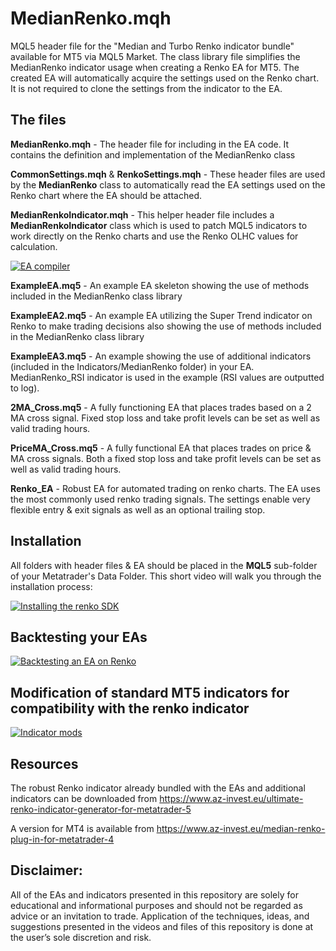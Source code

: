 # MedianRenko.mqh
MQL5 header file for the "Median and Turbo Renko indicator bundle"  available for MT5 via MQL5 Market. The class library file simplifies the MedianRenko indicator usage when creating a Renko EA for MT5. The created EA will automatically acquire the settings used on the Renko chart. It is not required to clone the settings from the indicator to the EA.

## The files
**MedianRenko.mqh** - The header file for including in the EA code. It contains the definition and implementation of the MedianRenko class

**CommonSettings.mqh** & **RenkoSettings.mqh** - These header files are used by the **MedianRenko** class to automatically read the EA settings used on the Renko chart where the EA should be attached.

**MedianRenkoIndicator.mqh** - This helper header file includes a **MedianRenkoIndicator** class which is used to patch MQL5 indicators to work directly on the Renko charts and use the Renko OLHC values for calculation.

[![EA compiler](https://github.com/9nix6/Median-and-Turbo-Renko-indicator-bundle/actions/workflows/2macrossea.yml/badge.svg)](https://github.com/9nix6/Median-and-Turbo-Renko-indicator-bundle/actions/workflows/2macrossea.yml)

**ExampleEA.mq5** - An example EA skeleton showing the use of methods included in the MedianRenko class library

**ExampleEA2.mq5** - An example EA utilizing the Super Trend indicator on Renko to make trading decisions also showing the use of methods included in the MedianRenko class library

**ExampleEA3.mq5** - An example showing the use of additional indicators (included in the Indicators/MedianRenko folder) in your EA. MedianRenko_RSI indicator is used in the example (RSI values are outputted to log).

**2MA_Cross.mq5** - A fully functioning EA that places trades based on a 2 MA cross signal. Fixed stop loss and take profit levels can be set as well as valid trading hours.

**PriceMA_Cross.mq5** - A fully functional EA that places trades on price & MA cross signals. Both a fixed stop loss and take profit levels can be set as well as valid trading hours.

**Renko_EA** - Robust EA for automated trading on renko charts. The EA uses the most commonly used renko trading signals. The settings enable very flexible entry & exit signals as well as an optional trailing stop.

## Installation

All folders with header files & EA should be placed in the **MQL5** sub-folder of your Metatrader's Data Folder.
This short video will walk you through the installation process: 

[![Installing the renko SDK](https://img.youtube.com/vi/cKZKoUMrMQE/0.jpg)](http://www.youtube.com/watch?v=cKZKoUMrMQE)

## Backtesting your EAs

[![Backtesting an EA on Renko](https://img.youtube.com/vi/00jelr1y200/0.jpg)](https://youtu.be/rJR3vR9wAs0)

## Modification of standard MT5 indicators for compatibility with the renko indicator

[![Indicator mods](https://i9.ytimg.com/vi_webp/Lnn7tKGXt2w/mq2.webp?sqp=CPSItJwG&rs=AOn4CLDyfVH7ITNfn4POkTFBB-RdolTUBw)](https://www.youtube.com/watch?v=Lnn7tKGXt2w)

## Resources
The robust Renko indicator already bundled with the EAs and additional indicators can be downloaded from https://www.az-invest.eu/ultimate-renko-indicator-generator-for-metatrader-5

A version for MT4 is available from https://www.az-invest.eu/median-renko-plug-in-for-metatrader-4

## Disclaimer:

All of the EAs and indicators presented in this repository are solely for educational and informational purposes and should not be regarded as advice or an invitation to trade. 
Application of the techniques, ideas, and suggestions presented in the videos and files of this repository is done at the user’s sole discretion and risk. 
